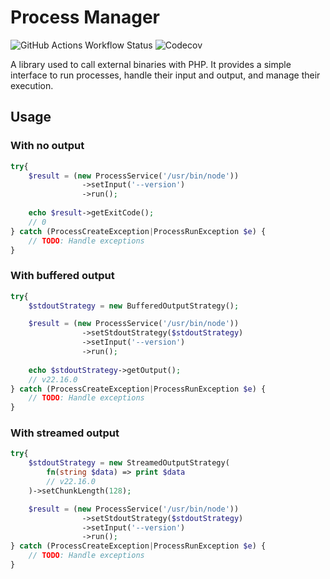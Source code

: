 # Process Manager

![GitHub Actions Workflow Status](https://img.shields.io/github/actions/workflow/status/Saggre/process-manager/php.yml)
![Codecov](https://img.shields.io/codecov/c/github/Saggre/process-manager)

A library used to call external binaries with PHP. It provides a simple interface to run processes, handle their input
and output, and manage their execution.

## Usage

### With no output

```php
try{
    $result = (new ProcessService('/usr/bin/node'))
                ->setInput('--version')
                ->run();
    
    echo $result->getExitCode();
    // 0
} catch (ProcessCreateException|ProcessRunException $e) {
    // TODO: Handle exceptions
}
```

### With buffered output

```php
try{
    $stdoutStrategy = new BufferedOutputStrategy();

    $result = (new ProcessService('/usr/bin/node'))
                ->setStdoutStrategy($stdoutStrategy)
                ->setInput('--version')
                ->run();
    
    echo $stdoutStrategy->getOutput();
    // v22.16.0
} catch (ProcessCreateException|ProcessRunException $e) {
    // TODO: Handle exceptions
}
```

### With streamed output

```php
try{
    $stdoutStrategy = new StreamedOutputStrategy(
        fn(string $data) => print $data
        // v22.16.0
    )->setChunkLength(128);

    $result = (new ProcessService('/usr/bin/node'))
                ->setStdoutStrategy($stdoutStrategy)
                ->setInput('--version')
                ->run();
} catch (ProcessCreateException|ProcessRunException $e) {
    // TODO: Handle exceptions
}
```
